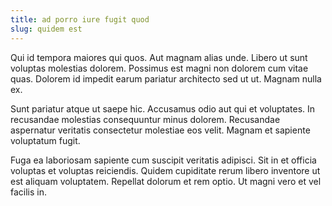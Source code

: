 ```yaml
---
title: ad porro iure fugit quod
slug: quidem est
---
```


Qui id tempora maiores qui quos. Aut magnam alias unde. Libero ut sunt voluptas molestias dolorem. Possimus est magni non dolorem cum vitae quas. Dolorem id impedit earum pariatur architecto sed ut ut. Magnam nulla ex.

Sunt pariatur atque ut saepe hic. Accusamus odio aut qui et voluptates. In recusandae molestias consequuntur minus dolorem. Recusandae aspernatur veritatis consectetur molestiae eos velit. Magnam et sapiente voluptatum fugit.

Fuga ea laboriosam sapiente cum suscipit veritatis adipisci. Sit in et officia voluptas et voluptas reiciendis. Quidem cupiditate rerum libero inventore ut est aliquam voluptatem. Repellat dolorum et rem optio. Ut magni vero et vel facilis in.
